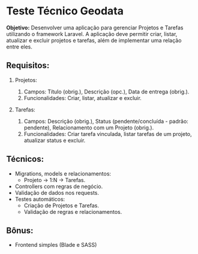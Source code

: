# Teste Técnico Geodata

**Objetivo:** Desenvolver uma aplicação para gerenciar Projetos e Tarefas utilizando o framework
Laravel. A aplicação deve permitir criar, listar, atualizar e excluir projetos e tarefas, além de
implementar uma relação entre eles.

## Requisitos:
1. Projetos:
   1. Campos: Título (obrig.), Descrição (opc.), Data de entrega (obrig.).
   2. Funcionalidades: Criar, listar, atualizar e excluir.

2. Tarefas:
   1. Campos: Descrição (obrig.), Status (pendente/concluída - padrão: pendente), Relacionamento com um Projeto (obrig.).
   2. Funcionalidades: Criar tarefa vinculada, listar tarefas de um projeto, atualizar status e
excluir.

## Técnicos:
- Migrations, models e relacionamentos:
  - Projeto → 1:N → Tarefas.
- Controllers com regras de negócio.
- Validação de dados nos requests.
- Testes automáticos:
  - Criação de Projetos e Tarefas.
  - Validação de regras e relacionamentos.

## Bônus:
- Frontend simples (Blade e SASS)
